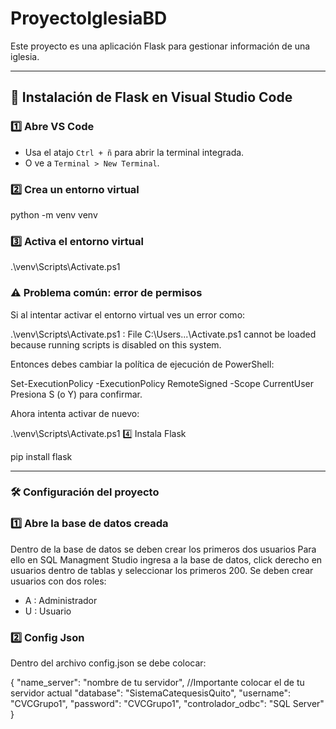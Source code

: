 # ProyectoIglesiaBD

Este proyecto es una aplicación Flask para gestionar información de una iglesia.

---

## 🚀 Instalación de Flask en Visual Studio Code

### 1️⃣ Abre VS Code

- Usa el atajo `Ctrl + ñ` para abrir la terminal integrada.
- O ve a `Terminal > New Terminal`.

### 2️⃣ Crea un entorno virtual
python -m venv venv
### 3️⃣ Activa el entorno virtual
.\venv\Scripts\Activate.ps1
### ⚠️ Problema común: error de permisos
Si al intentar activar el entorno virtual ves un error como:

.\venv\Scripts\Activate.ps1 : File C:\Users\...\Activate.ps1 cannot be loaded because running scripts is disabled on this system.

Entonces debes cambiar la política de ejecución de PowerShell:

Set-ExecutionPolicy -ExecutionPolicy RemoteSigned -Scope CurrentUser
Presiona S (o Y) para confirmar.

Ahora intenta activar de nuevo:

.\venv\Scripts\Activate.ps1
4️⃣ Instala Flask

pip install flask

---
### 🛠️ Configuración del proyecto 

### 1️⃣ Abre la base de datos creada

Dentro de la base de datos se deben crear los primeros dos usuarios
Para ello en SQL Managment Studio ingresa a la base de datos, click derecho en usuarios dentro de tablas y seleccionar los primeros 200.
Se deben crear usuarios con dos roles:
- A : Administrador
- U : Usuario

### 2️⃣ Config Json

Dentro del archivo config.json se debe colocar:

{
  "name_server": "nombre de tu servidor", //Importante colocar el de tu servidor actual 
  "database": "SistemaCatequesisQuito",
  "username": "CVCGrupo1",
  "password": "CVCGrupo1",
  "controlador_odbc": "SQL Server"
}

